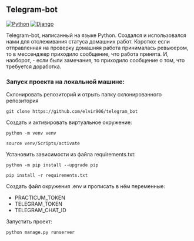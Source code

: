 ## Telegram-bot

[![Python](https://img.shields.io/badge/-Python-464646?style=flat-square&logo=Python)](https://www.python.org/)
[![Django](https://img.shields.io/badge/-Django-464646?style=flat-square&logo=Django)](https://www.djangoproject.com/)

Telegram-bot, написанный на языке Python. Создался и использовался нами для отслеживания статуса домашних работ. Коротко: если отправленная
на проверку домашняя работа принималась ревьюером, то в мессенджер приходило сообщение, что работа принята. И, наоборот, - если были замечания,
то приходило сообщение о том, что требуется доработка.

### Запуск проекта на локальной машине:
Склонировать репозиторий и отрыть папку склонированного репозитория
```
git clone https://github.com/elvir906/telegram_bot
```

Cоздать и активировать виртуальное окружение:
```
python -m venv venv
```
```
source venv/Scripts/activate
```

Установить зависимости из файла requirements.txt:
```
python -m pip install --upgrade pip
```
```
pip install -r requirements.txt
```

Создать файл окружения .env и прописать в нём переменные:
* PRACTICUM_TOKEN
* TELEGRAM_TOKEN
* TELEGRAM_CHAT_ID

Запустить проект:
```
python manage.py runserver
```

